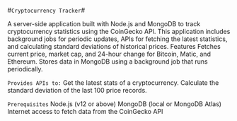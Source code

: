 #```Cryptocurrency Tracker```#

A server-side application built with Node.js and MongoDB to track cryptocurrency statistics using the CoinGecko API.
This application includes background jobs for periodic updates, APIs for fetching the latest statistics, and calculating standard deviations of historical prices.
Features Fetches current price, market cap, and 24-hour change for Bitcoin, Matic, and Ethereum.
Stores data in MongoDB using a background job that runs periodically.


```Provides APIs to:```
Get the latest stats of a cryptocurrency.
Calculate the standard deviation of the last 100 price records.

```Prerequisites```
Node.js (v12 or above)
MongoDB (local or MongoDB Atlas)
Internet access to fetch data from the CoinGecko API
